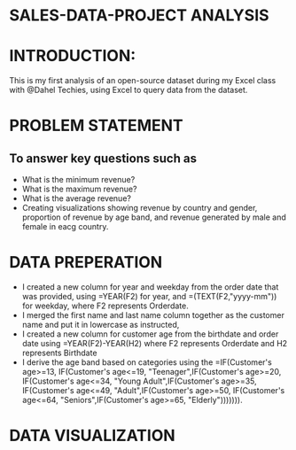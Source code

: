 # SALES-DATA-PROJECT ANALYSIS
# INTRODUCTION: 
This is my first analysis of an open-source dataset during my Excel class with @Dahel Techies, using Excel to query data from the dataset.
# PROBLEM STATEMENT
## To answer key questions such as 
- What is the minimum revenue?
- What is the maximum revenue?
- What is the average revenue?
- Creating  visualizations  showing revenue by country and gender, proportion of revenue by age band, and revenue generated by male and female in eacg country.
# DATA PREPERATION
- I created a new column for year and weekday from the order date that was provided, using =YEAR(F2) for year, and =(TEXT(F2,"yyyy-mm")) for weekday, where F2 represents Orderdate.
- I merged the first name and last name column together as the customer name and put it in lowercase as instructed,
- I created a new column for customer age from the birthdate and order date using =YEAR(F2)-YEAR(H2) where F2 represents Orderdate and H2 represents Birthdate
- I derive the age band based on categories using the =IF(Customer's age>=13, IF(Customer's age<=19, "Teenager",IF(Customer's age>=20, IF(Customer's age<=34, "Young Adult",IF(Customer's age>=35, IF(Customer's age<=49, "Adult",IF(Customer's age>=50, IF(Customer's age<=64, "Seniors",IF(Customer's age>=65, "Elderly"))))))).
# DATA VISUALIZATION
